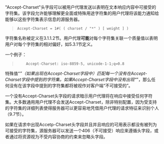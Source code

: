 "Accept-Charset"头字段可以被用户代理发送以表明在文本响应内容中可接受的字符集。该字段允许能够理解更全面或特殊用途字符集的用户代理将该能力通知给能够以这些字符集表示信息的源服务器。

> ```
> Accept-Charset = 1#( ( charset / "*" ) [ weight ] )
> ```

字符集名称被定义在3.1.1.2节。用户代理**可能**对每个字符集关联一个质量值以表明用户对每个字符集的相对偏好，如5.3.1节定义。

一个例子：

> ```
>     Accept-Charset: iso-8859-5, unicode-1-1;q=0.8
> ```

特殊值“*”（如果出现在Accept-Charset字段中）匹配每一个没有在Accept-Charset字段中提到的字符集。如果Accept-Charset字段中没有出现“*”，那么任何没有在该字段中提到的字符集都将被视作对客户端“不可接受的”。

一个没有Accept-Charset头字段的请求暗示用户代理将在响应中接受任何字符集。大多数通用用户代理不会发送Accept-Charset，除非特别配置，因为受支持的字符集的详细列表使得服务器可以更容易地凭借用户代理的请求特征来识别个人（9.7节）。

如果在请求中出现Accetp-Charset头字段并且并且响应的可用表示都没有被列为可接受的字符集，源服务器可以发送一个406（不可接受）响应来遵循头字段，或者通过将资源视为不受内容协商的约束来忽略头字段。